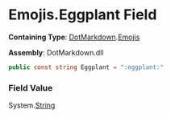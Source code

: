 # Emojis\.Eggplant Field

**Containing Type**: [DotMarkdown](../../README.md)\.[Emojis](../README.md)

**Assembly**: DotMarkdown\.dll

```csharp
public const string Eggplant = ":eggplant:"
```

### Field Value

System\.[String](https://docs.microsoft.com/en-us/dotnet/api/system.string)